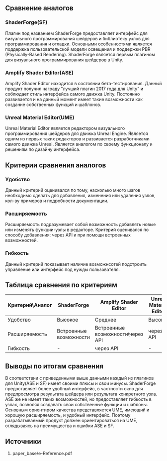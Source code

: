 ## Сравнение аналогов

### ShaderForge(SF)
Плагин под названием ShaderForgе предоставляет интерфейс для визуального программирования шейдеров и библиотеку узлов для программирования и отладки. Основными особенностями является поддержка пользовательской модели освещения и поддержки PBR (Physically-Based Rendering). ShaderForge является первым плагином для визуального программирования шейдеров в Unity.

### Amplify Shader Editor(ASE)
Amplify Shader Editor находится в состоянии бета-тестирования. Данный продукт получил награду "лучший плагин 2017 года для Unity" и соблюдает стиль интерфейса самого движка Unity. Постоянно развивается и на данный момент имеет такие возможности как создание собственных функций и шаблонов.

### Unreal Material Editor(UME)
Unreal Material Editor является редактором визуального программирования шейдеров для движка Unreal Engine. Является одним из первых таких редакторов и развивается разработчиками самого движка Unreal. Является аналогом по своему функционалу и решениям по дизайну интерфейса.

## Критерии сравнения аналогов

### Удобство
Данный критерий оценивался по тому, насколько много шагов необходимо сделать для добавления, изменения или удаления узлов, кол-ву примеров и подробности документации.

### Расширяемость 
Расширяемость подразумевает собой возможность добавлять новые или изменять функции-узлы в редакторе. Критерий оценивался по способу добавления: через API и при помощи встроенных возможностей.

### Гибкость
Данный критерий показывает наличие возможнсотей подстроить управление или интерфейс под нужды пользователя. 

## Таблица сравнения по критериям
Критерий\Аналог | ShaderForge | Amplify Shader Editor | Unreal Material Editor
------------ | ------------- | ------------- | ------------- 
Удобство | Высокое | Среднее | Высокое
Расширяемость | Встроенные возможности  | Встроенные возможности\через API | через API
Гибкость | - | через API | -

## Выводы по итогам сравнения
В соответствии с приведенными выше данными каждый из плагинов для Unity(ASE и SF) имеет своими плюсы и свои минусы. ShaderForge предоставляет более удобный интерфейс, в частности окно для предпросмотра результата шейдера или результата конкретного узла. ASE же не имеет таких возможностей, но предоставляет гибкость в узлах, позволяя создавать свои собственные функции и шаблоны. Основным ориентиром качества представляется UME, имеющий и хорошую расширяемость, и удобный интерфейс. Поэтому разрабатываемый продукт должен ориентироваться на UME, оглядываясь на преимущества и ошибки ASE и SF. 

## Источники

1. paper_base/e-Reference.pdf
